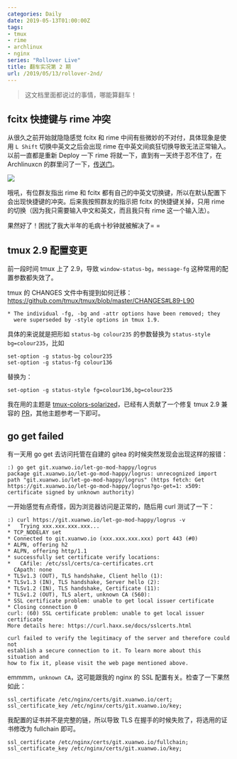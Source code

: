 ```yaml
---
categories: Daily
date: 2019-05-13T01:00:00Z
tags:
- tmux
- rime
- archlinux
- nginx
series: "Rollover Live"
title: 翻车实况第 2 期
url: /2019/05/13/rollover-2nd/
---
```


> 这文档里面都说过的事情，哪能算翻车！

<!--more-->

## fcitx 快捷键与 rime 冲突

从很久之前开始就隐隐感觉 fcitx 和 rime 中间有些微妙的不对付，具体现象是使用 `L Shift` 切换中英文之后会出现 rime 在中英文间疯狂切换导致无法正常输入。以前一直都是重新 Deploy 一下 rime 将就一下，直到有一天终于忍不住了，在 Archlinuxcn 的群里问了一下，[传送门](https://t.me/archlinuxcn_group/1397962)。

![](rime.png)

哦吼，有位群友指出 rime 和 fcitx 都有自己的中英文切换键，所以在默认配置下会出现快捷键的冲突。后来我按照群友的指示把 fcitx 的快捷键关掉，只用 rime 的切换（因为我只需要输入中文和英文，而且我只有 rime 这一个输入法）。

果然好了！困扰了我大半年的毛病十秒钟就被解决了= =

## tmux 2.9 配置变更

前一段时间 tmux 上了 2.9，导致 `window-status-bg`，`message-fg` 这种常用的配置参数都失效了。

tmux 的 CHANGES 文件中有提到如何迁移： <https://github.com/tmux/tmux/blob/master/CHANGES#L89-L90>

```
* The individual -fg, -bg and -attr options have been removed; they
  were superseded by -style options in tmux 1.9.
```

具体的来说就是把形如 `status-bg colour235` 的参数替换为 `status-style bg=colour235`，比如

```
set-option -g status-bg colour235
set-option -g status-fg colour136	
```

替换为：

```
set-option -g status-style fg=colour136,bg=colour235
```

我在用的主题是 [tmux-colors-solarized](https://github.com/seebi/tmux-colors-solarized)，已经有人贡献了一个修复 tmux 2.9 兼容的 [PR](https://github.com/seebi/tmux-colors-solarized/pull/23)，其他主题参考一下即可。

## go get failed

有一天用 go get 去访问托管在自建的 gitea 的时候突然发现会出现这样的报错：

```
:) go get git.xuanwo.io/let-go-mod-happy/logrus
package git.xuanwo.io/let-go-mod-happy/logrus: unrecognized import path "git.xuanwo.io/let-go-mod-happy/logrus" (https fetch: Get https://git.xuanwo.io/let-go-mod-happy/logrus?go-get=1: x509: certificate signed by unknown authority)
```

一开始感觉有点奇怪，因为浏览器访问是正常的，随后用 curl 测试了一下：

```
:) curl https://git.xuanwo.io/let-go-mod-happy/logrus -v
*   Trying xxx.xxx.xxx.xxx...
* TCP_NODELAY set
* Connected to git.xuanwo.io (xxx.xxx.xxx.xxx) port 443 (#0)
* ALPN, offering h2
* ALPN, offering http/1.1
* successfully set certificate verify locations:
*   CAfile: /etc/ssl/certs/ca-certificates.crt
  CApath: none
* TLSv1.3 (OUT), TLS handshake, Client hello (1):
* TLSv1.3 (IN), TLS handshake, Server hello (2):
* TLSv1.2 (IN), TLS handshake, Certificate (11):
* TLSv1.2 (OUT), TLS alert, unknown CA (560):
* SSL certificate problem: unable to get local issuer certificate
* Closing connection 0
curl: (60) SSL certificate problem: unable to get local issuer certificate
More details here: https://curl.haxx.se/docs/sslcerts.html

curl failed to verify the legitimacy of the server and therefore could not
establish a secure connection to it. To learn more about this situation and
how to fix it, please visit the web page mentioned above.
```

emmmm，`unknown CA`，这可能跟我的 nginx 的 SSL 配置有关。检查了一下果然如此：

```
ssl_certificate /etc/nginx/certs/git.xuanwo.io/cert;
ssl_certificate_key /etc/nginx/certs/git.xuanwo.io/key;
```

我配置的证书并不是完整的链，所以导致 TLS 在握手的时候失败了，将选用的证书修改为 fullchain 即可。

```
ssl_certificate /etc/nginx/certs/git.xuanwo.io/fullchain;
ssl_certificate_key /etc/nginx/certs/git.xuanwo.io/key;
```
